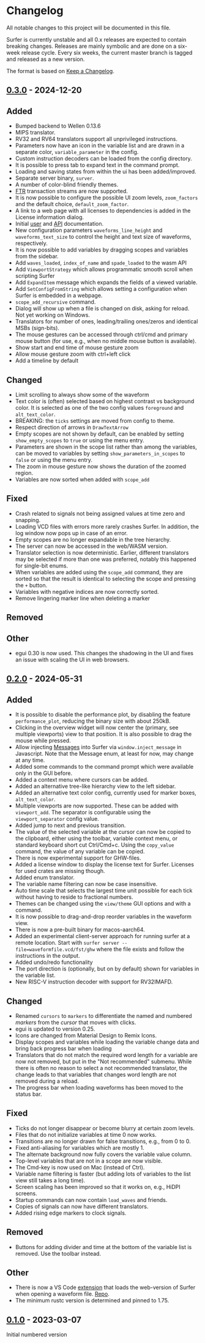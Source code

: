 # Changelog

All notable changes to this project will be documented in this file.

Surfer is currently unstable and all 0.x releases are expected to contain
breaking changes. Releases are mainly symbolic and are done on a six-week
release cycle. Every six weeks, the current master branch is tagged and
released as a new version.

The format is based on [Keep a Changelog](https://keepachangelog.com/en/1.0.0/).

## [0.3.0] - 2024-12-20

## Added

- Bumped backend to Wellen 0.13.6
- MIPS translator.
- RV32 and RV64 translators support all unprivileged instructions.
- Parameters now have an icon in the variable list and are drawn in a separate color, `variable_parameter` in the config.
- Custom instruction decoders can be loaded from the config directory.
- It is possible to press tab to expand text in the command prompt.
- Loading and saving states from within the ui has been added/improved.
- Separate server binary, `surver`.
- A number of color-blind friendly themes.
- [FTR](https://github.com/Minres/LWTR4SC) transaction streams are now supported.
- It is now possible to configure the possible UI zoom levels, `zoom_factors` and the default choice, `default_zoom_factor`.
- A link to a web page with all licenses to dependencies is added in the License information dialog.
- Initial [user](https://docs.surfer-project.org/book/) and [API](https://docs.surfer-project.org/surfer/) documentation.
- New configuration parameters `waveforms_line_height` and `waveforms_text_size` to control the height and text size of waveforms, respectively.
- It is now possible to add variables by dragging scopes and variables from the sidebar.
- Add `waves_loaded`, `index_of_name` and `spade_loaded`  to the wasm API
- Add `ViewportStrategy` which allows programmatic smooth scroll when scripting Surfer
- Add `ExpandItem` message which expands the fields of a viewed variable.
- Add `SetConfigFromString` which allows setting a configuration when Surfer is embedded in a webpage.
- `scope_add_recursive` command.
- Dialog will show up when a file is changed on disk, asking for reload. Not yet working on Windows.
- Translators for number of ones, leading/trailing ones/zeros and identical MSBs (sign-bits).
- The mouse gestures can be accessed through ctrl/cmd and primary mouse button (for use, e.g., when no middle mouse button is available).
- Show start and end time of mouse gesture zoom
- Allow mouse gesture zoom with ctrl+left click
- Add a timeline by default

## Changed

- Limit scrolling to always show some of the waveform
- Text color is (often) selected based on highest contrast vs background color. It is selected as one of the two config values `foreground` and `alt_text_color`.
- BREAKING: the `ticks` settings are moved from config to theme.
- Respect direction of arrows in `DrawTextArrow`
- Empty scopes are not shown by default, can be enabled by setting `show_empty_scopes` to `true` or using the menu entry.
- Parameters are shown in the scope list rather than among the variables, can be moved to variables by setting `show_parameters_in_scopes` to `false` or using the menu entry.
- The zoom in mouse gesture now shows the duration of the zoomed region.
- Variables are now sorted when added with `scope_add`

## Fixed

- Crash related to signals not being assigned values at time zero and snapping.
- Loading VCD files with errors more rarely crashes Surfer. In addition, the log window now pops up in case of an error.
- Empty scopes are no longer expandable in the tree hierarchy.
- The server can now be accessed in the web/WASM version.
- Translator selection is now deterministic. Earlier, different translators may be selected if more than one was preferred, notably this happened for single-bit enums.
- When variables are added using the `scope_add` command, they are sorted so that the result is identical to selecting the scope and pressing the `+` button.
- Variables with negative indices are now correctly sorted.
- Remove lingering marker line when deleting a marker

## Removed

## Other

- egui 0.30 is now used. This changes the shadowing in the UI and fixes an issue with scaling the UI in web browsers.

## [0.2.0] - 2024-05-31

## Added
- It is possible to disable the performance plot, by disabling the feature `performance_plot`, reducing the binary size with about 250kB.
- Clicking in the overview widget will now center the (primary, see multiple viewports) view to that position. It is also possible to drag the mouse while pressed.
- Allow injecting [Messages](https://gitlab.com/surfer-project/surfer/-/blob/main/src/message.rs?ref_type=heads#L27) into Surfer via `window.inject_message` in Javascript. Note that the Message enum, at least for now, may change at any time.
- Added some commands to the command prompt which were available only in the GUI before.
- Added a context menu where cursors can be added.
- Added an alternative tree-like hierarchy view to the left sidebar.
- Added an alternative text color config, currently used for marker boxes, `alt_text_color`.
- Multiple viewports are now supported. These can be added with `viewport_add`. The separator is configurable using the `viewport_separator` config value.
- Added jump to next and previous transition.
- The value of the selected variable at the cursor can now be copied to the clipboard, either using the toolbar, variable context menu, or standard keyboard short cut Ctrl/Cmd+c. Using the `copy_value` command, the value of any variable can be copied.
- There is now experimental support for GHW-files.
- Added a license window to display the license text for Surfer. Licenses for used crates are missing though.
- Added enum translator.
- The variable name filtering can now be case insensitive.
- Auto time scale that selects the largest time unit possible for each tick without having to reside to fractional numbers.
- Themes can be changed using the `view/theme` GUI options and with a command.
- It is now possible to drag-and-drop reorder variables in the waveform view.
- There is now a pre-built binary for macos-aarch64.
- Added an experimental client-server approach for running surfer at a remote location. Start with `surfer server --file=waveformfile.vcd/fst/ghw` where the file exists and follow the instructions in the output.
- Added undo/redo functionality
- The port direction is (optionally, but on by default) shown for variables in the variable list.
- New RISC-V instruction decoder with support for RV32IMAFD.

## Changed

- Renamed `cursors` to `markers` to differentiate the named and numbered *markers* from the *cursor* that moves with clicks.
- egui is updated to version 0.25.
- Icons are changed from Material Design to Remix Icons.
- Display scopes and variables while loading the variable change data and bring back progress bar when loading
- Translators that do not match the required word length for a variable are now not removed, but put in the "Not recommended" submenu. While there is often no reason to select a not recommended translator, the change leads to that variables that changes word length are not removed during a reload.
- The progress bar when loading waveforms has been moved to the status bar.

## Fixed
- Ticks do not longer disappear or become blurry at certain zoom levels.
- Files that do not initialize variables at time 0 now works.
- Transitions are no longer drawn for false transitions, e.g., from 0 to 0.
- Fixed anti-aliasing for variables which are mostly 1.
- The alternate background now fully covers the variable value column.
- Top-level variables that are not in a scope are now visible.
- The Cmd-key is now used on Mac (instead of Ctrl).
- Variable name filtering is faster (but adding lots of variables to the list view still takes a long time).
- Screen scaling has been improved so that it works on, e.g., HiDPI screens.
- Startup commands can now contain `load_waves` and friends.
- Copies of signals can now have different translators.
- Added rising edge markers to clock signals.

## Removed
- Buttons for adding divider and time at the bottom of the variable list is removed. Use the toolbar instead.

## Other
- There is now a VS Code [extension](https://marketplace.visualstudio.com/items?itemName=surfer-project.surfer) that loads the web-version of Surfer when opening a waveform file. [Repo](https://gitlab.com/surfer-project/vscode-extension).
- The minimum rustc version is determined and pinned to 1.75.


## [0.1.0] - 2023-03-07

Initial numbered version


[Unreleased]: https://gitlab.com/surfer-project/surfer/-/compare/v0.3.0...main
[0.3.0]: https://gitlab.com/surfer-project/surfer/-/tree/v0.3.0
[0.2.0]: https://gitlab.com/surfer-project/surfer/-/tree/v0.2.0
[0.1.0]: https://gitlab.com/surfer-project/surfer/-/tree/v0.1.0
